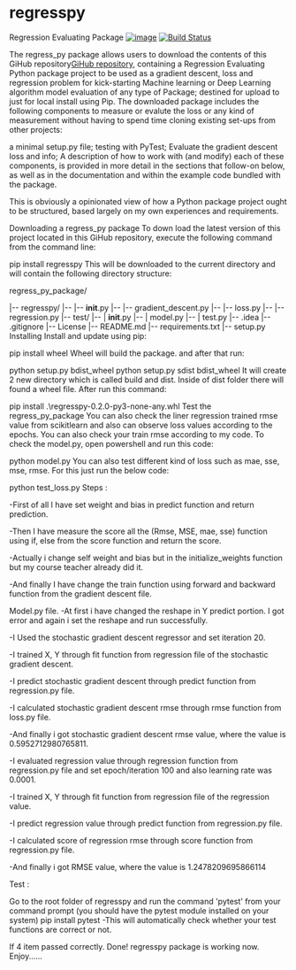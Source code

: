 # regresspy

Regression Evaluating Package
[![image](https://img.shields.io/pypi/v/py-package-template.svg)](#)
[![Build Status](https://travis-ci.org/AlexIoannides/py-package-template.svg?branch=master)](#)

The regress_py package allows users to download the contents of this GiHub repository[GiHub repository](https://github.com/mdimran181/regresspy/tree/mdimran181/regresspy), containing a Regression Evaluating Python package project to be used as a gradient descent, loss and regression problem for kick-starting Machine learning or Deep Learning algorithm model evaluation of any type of Package; destined for upload to just for local install using Pip. The downloaded package includes the following components to measure or evalute the loss or any kind of measurement without having to spend time cloning existing set-ups from other projects:

a minimal setup.py file;
testing with PyTest;
Evaluate the gradient descent loss and info;
A description of how to work with (and modify) each of these components, is provided in more detail in the sections that follow-on below, as well as in the documentation and within the example code bundled with the package.

This is obviously a opinionated view of how a Python package project ought to be structured, based largely on my own experiences and requirements.

Downloading a regress_py package
To down load the latest version of this project located in this GiHub repository, execute the following command from the command line:

pip install regresspy
This will be downloaded to the current directory and will contain the following directory structure:

regress_py_package/

 |-- regresspy/
 |-- |-- __init__.py
 |-- |-- gradient_descent.py
 |-- |-- loss.py
 |-- |-- regression.py
 |-- test/
 |-- |   __init__.py
 |-- |   model.py
 |-- |   test.py
 |-- .idea
 |-- .gitignore
 |-- License
 |-- README.md
 |-- requirements.txt
 |-- setup.py
Installing
Install and update using pip:

pip install wheel
Wheel will build the package. and after that run:

python setup.py bdist_wheel
python setup.py sdist bdist_wheel
It will create 2 new directory which is called build and dist. Inside of dist folder there will found a wheel file. After run this command:

pip install .\regresspy-0.2.0-py3-none-any.whl
Test the regress_py_package
You can also check the liner regression trained rmse value from scikitlearn and also can observe loss values according to the epochs. You can also check your train rmse according to my code. To check the model.py, open powershell and run this code:

python model.py
You can also test different kind of loss such as mae, sse, mse, rmse. For this just run the below code:

python test_loss.py
Steps :

-First of all I have set weight and bias in predict function and return prediction.

-Then I have measure the score all the (Rmse, MSE, mae, sse) function using if, else from the score function and return the score.

-Actually i change self weight and bias but in the initialize_weights function but my course teacher already did it.

-And finally I have change the train function using forward and backward function from the gradient descent file.

Model.py file.
-At first i have changed the reshape in Y predict portion. I got error and again i set the reshape and run successfully.

-I Used the stochastic gradient descent regressor and set iteration 20.

-I trained X, Y through fit function from regression file of the stochastic gradient descent.

-I predict stochastic gradient descent through predict function from regression.py file.

-I calculated stochastic gradient descent rmse through rmse function from loss.py file.

-And finally i got stochastic gradient descent rmse value, where the value is 0.5952712980765811.

-I evaluated regression value through regression function from regression.py file and set epoch/iteration 100 and also learning rate was 0.0001.

-I trained X, Y through fit function from regression file of the regression value.

-I predict regression value through predict function from regression.py file.

-I calculated score of regression rmse through score function from regression.py file.

-And finally i got RMSE value, where the value is 1.2478209695866114

Test :

Go to the root folder of regresspy and run the command 'pytest' from your command prompt (you should have the pytest module installed on your system)
pip install pytest
-This will automatically check whether your test functions are correct or not.

If 4 item passed correctly. Done! regresspy package is working now. Enjoy......
